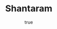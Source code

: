 ---
title: "Shantaram"
bookCover: "/assets/book-covers/shantaram.jpg"
slug: "shantaram"
bookAuthor: "Gregory David Roberts"
rating: 10
done: false
amazonLink: ""
author:
  name: Rico Trebeljahr
  picture: "/assets/blog/profile.jpeg"
---
